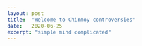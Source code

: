 ```yaml
---
layout: post
title:  "Welcome to Chinmoy controversies"
date:   2020-06-25
excerpt: "simple mind complicated"
---
```

